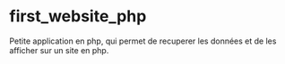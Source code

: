 # first_website_php

Petite application en php,
qui permet de recuperer les données et de les afficher sur un site en php.